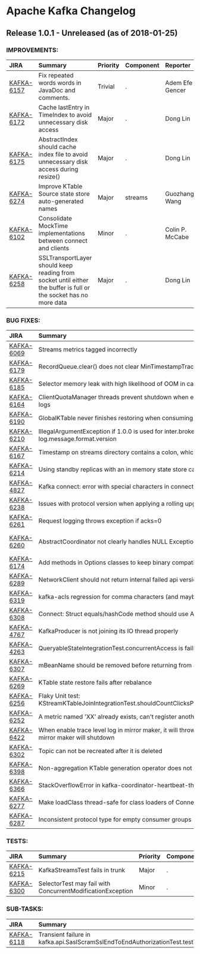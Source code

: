 
<!---
# Licensed to the Apache Software Foundation (ASF) under one
# or more contributor license agreements.  See the NOTICE file
# distributed with this work for additional information
# regarding copyright ownership.  The ASF licenses this file
# to you under the Apache License, Version 2.0 (the
# "License"); you may not use this file except in compliance
# with the License.  You may obtain a copy of the License at
#
#     http://www.apache.org/licenses/LICENSE-2.0
#
# Unless required by applicable law or agreed to in writing, software
# distributed under the License is distributed on an "AS IS" BASIS,
# WITHOUT WARRANTIES OR CONDITIONS OF ANY KIND, either express or implied.
# See the License for the specific language governing permissions and
# limitations under the License.
-->
# Apache Kafka Changelog

## Release 1.0.1 - Unreleased (as of 2018-01-25)



### IMPROVEMENTS:

| JIRA | Summary | Priority | Component | Reporter | Contributor |
|:---- |:---- | :--- |:---- |:---- |:---- |
| [KAFKA-6157](https://issues.apache.org/jira/browse/KAFKA-6157) | Fix repeated words words in JavaDoc and comments. |  Trivial | . | Adem Efe Gencer | Adem Efe Gencer |
| [KAFKA-6172](https://issues.apache.org/jira/browse/KAFKA-6172) | Cache lastEntry in TimeIndex to avoid unnecessary disk access |  Major | . | Dong Lin | Dong Lin |
| [KAFKA-6175](https://issues.apache.org/jira/browse/KAFKA-6175) | AbstractIndex should cache index file to avoid unnecessary disk access during resize() |  Major | . | Dong Lin | Dong Lin |
| [KAFKA-6274](https://issues.apache.org/jira/browse/KAFKA-6274) | Improve KTable Source state store auto-generated names |  Major | streams | Guozhang Wang | Guozhang Wang |
| [KAFKA-6102](https://issues.apache.org/jira/browse/KAFKA-6102) | Consolidate MockTime implementations between connect and clients |  Minor | . | Colin P. McCabe | Colin P. McCabe |
| [KAFKA-6258](https://issues.apache.org/jira/browse/KAFKA-6258) | SSLTransportLayer should keep reading from socket until either the buffer is full or the socket has no more data |  Major | . | Dong Lin | Dong Lin |


### BUG FIXES:

| JIRA | Summary | Priority | Component | Reporter | Contributor |
|:---- |:---- | :--- |:---- |:---- |:---- |
| [KAFKA-6069](https://issues.apache.org/jira/browse/KAFKA-6069) | Streams metrics tagged incorrectly |  Minor | streams | Tommy Becker | Tommy Becker |
| [KAFKA-6179](https://issues.apache.org/jira/browse/KAFKA-6179) | RecordQueue.clear() does not clear MinTimestampTracker's maintained list |  Major | streams | Guozhang Wang | Guozhang Wang |
| [KAFKA-6185](https://issues.apache.org/jira/browse/KAFKA-6185) | Selector memory leak with high likelihood of OOM in case of down conversion |  Blocker | core | Brett Rann | Rajini Sivaram |
| [KAFKA-6164](https://issues.apache.org/jira/browse/KAFKA-6164) | ClientQuotaManager threads prevent shutdown when encountering an error loading logs |  Major | . | Xavier Léauté | Rajini Sivaram |
| [KAFKA-6190](https://issues.apache.org/jira/browse/KAFKA-6190) | GlobalKTable never finishes restoring when consuming transactional messages |  Blocker | streams | Alex Good | Alex Good |
| [KAFKA-6210](https://issues.apache.org/jira/browse/KAFKA-6210) | IllegalArgumentException if 1.0.0 is used for inter.broker.protocol.version or log.message.format.version |  Major | . | Ismael Juma | Ismael Juma |
| [KAFKA-6167](https://issues.apache.org/jira/browse/KAFKA-6167) | Timestamp on streams directory contains a colon, which is an illegal character |  Blocker | streams | Justin Manchester | Matthias J. Sax |
| [KAFKA-6214](https://issues.apache.org/jira/browse/KAFKA-6214) | Using standby replicas with an in memory state store causes Streams to crash |  Major | streams | Matt Farmer | Damian Guy |
| [KAFKA-4827](https://issues.apache.org/jira/browse/KAFKA-4827) | Kafka connect: error with special characters in connector name |  Minor | KafkaConnect | Aymeric Bouvet | Arjun Satish |
| [KAFKA-6238](https://issues.apache.org/jira/browse/KAFKA-6238) | Issues with protocol version when applying a rolling upgrade to 1.0.0 |  Major | documentation | Diego Louzán | Jason Gustafson |
| [KAFKA-6261](https://issues.apache.org/jira/browse/KAFKA-6261) | Request logging throws exception if acks=0 |  Major | . | Ismael Juma | Ismael Juma |
| [KAFKA-6260](https://issues.apache.org/jira/browse/KAFKA-6260) | AbstractCoordinator not clearly handles NULL Exception |  Major | . | Seweryn Habdank-Wojewodzki | Jason Gustafson |
| [KAFKA-6174](https://issues.apache.org/jira/browse/KAFKA-6174) | Add methods in Options classes to keep binary compatibility with 0.11 |  Major | . | Dong Lin | Dong Lin |
| [KAFKA-6289](https://issues.apache.org/jira/browse/KAFKA-6289) | NetworkClient should not return internal failed api version responses from poll |  Major | . | Jason Gustafson | Jason Gustafson |
| [KAFKA-6319](https://issues.apache.org/jira/browse/KAFKA-6319) | kafka-acls regression for comma characters (and maybe other characters as well) |  Major | admin | Jordan Mcmillan | Rajini Sivaram |
| [KAFKA-6308](https://issues.apache.org/jira/browse/KAFKA-6308) | Connect: Struct equals/hashCode method should use Arrays#deep\* methods |  Major | KafkaConnect | Tobias Gies |  |
| [KAFKA-4767](https://issues.apache.org/jira/browse/KAFKA-4767) | KafkaProducer is not joining its IO thread properly |  Minor | producer | Buğra Gedik | huxihx |
| [KAFKA-4263](https://issues.apache.org/jira/browse/KAFKA-4263) | QueryableStateIntegrationTest.concurrentAccess is failing occasionally in jenkins builds |  Major | streams | Damian Guy | Matthias J. Sax |
| [KAFKA-6307](https://issues.apache.org/jira/browse/KAFKA-6307) | mBeanName should be removed before returning from JmxReporter#removeAttribute() |  Major | . | Ted Yu | siva santhalingam |
| [KAFKA-6269](https://issues.apache.org/jira/browse/KAFKA-6269) | KTable state restore fails after rebalance |  Blocker | streams | Andreas Schroeder | Bill Bejeck |
| [KAFKA-6256](https://issues.apache.org/jira/browse/KAFKA-6256) | Flaky Unit test: KStreamKTableJoinIntegrationTest.shouldCountClicksPerRegionWithNonZeroByteCache |  Major | . | Matthias J. Sax | Matthias J. Sax |
| [KAFKA-6252](https://issues.apache.org/jira/browse/KAFKA-6252) | A metric named 'XX' already exists, can't register another one. |  Critical | KafkaConnect | Alexis Sellier | Arjun Satish |
| [KAFKA-6422](https://issues.apache.org/jira/browse/KAFKA-6422) | When enable trace level log in mirror maker, it will throw null pointer exception and the mirror maker will shutdown |  Minor | tools | Xin Li | Xin Li |
| [KAFKA-6302](https://issues.apache.org/jira/browse/KAFKA-6302) | Topic can not be recreated after it is deleted |  Major | admin, clients | kic | Matthias J. Sax |
| [KAFKA-6398](https://issues.apache.org/jira/browse/KAFKA-6398) | Non-aggregation KTable generation operator does not construct value getter correctly |  Critical | streams | Matthias J. Sax | Guozhang Wang |
| [KAFKA-6366](https://issues.apache.org/jira/browse/KAFKA-6366) | StackOverflowError in kafka-coordinator-heartbeat-thread |  Major | consumer | Joerg Heinicke | Jason Gustafson |
| [KAFKA-6277](https://issues.apache.org/jira/browse/KAFKA-6277) | Make loadClass thread-safe for class loaders of Connect plugins |  Blocker | KafkaConnect | Konstantine Karantasis | Konstantine Karantasis |
| [KAFKA-6287](https://issues.apache.org/jira/browse/KAFKA-6287) | Inconsistent protocol type for empty consumer groups |  Minor | consumer | Ryan Leslie | Jason Gustafson |


### TESTS:

| JIRA | Summary | Priority | Component | Reporter | Contributor |
|:---- |:---- | :--- |:---- |:---- |:---- |
| [KAFKA-6215](https://issues.apache.org/jira/browse/KAFKA-6215) | KafkaStreamsTest fails in trunk |  Major | . | Ted Yu | Matthias J. Sax |
| [KAFKA-6300](https://issues.apache.org/jira/browse/KAFKA-6300) | SelectorTest may fail with ConcurrentModificationException |  Minor | . | Ted Yu |  |


### SUB-TASKS:

| JIRA | Summary | Priority | Component | Reporter | Contributor |
|:---- |:---- | :--- |:---- |:---- |:---- |
| [KAFKA-6118](https://issues.apache.org/jira/browse/KAFKA-6118) | Transient failure in kafka.api.SaslScramSslEndToEndAuthorizationTest.testTwoConsumersWithDifferentSaslCredentials |  Major | core, unit tests | Guozhang Wang | Jason Gustafson |


